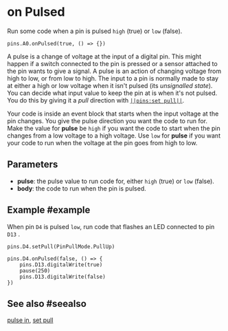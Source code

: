 # on Pulsed

Run some code when a pin is pulsed `high` (true) or `low` (false).

```sig
pins.A0.onPulsed(true, () => {})
```

A pulse is a change of voltage at the input of a digital pin. This might happen if a switch connected
to the pin is pressed or a sensor attached to the pin wants to give a signal. A pulse is an action of
changing voltage from high to low, or from low to high. The input to a pin is normally made to stay
at either a high or low voltage when it isn't pulsed (its _unsignalled state_). You can decide what
input value to keep the pin at is when it's not pulsed. You do this by giving it a _pull_ direction
with [``||pins:set pull||``](/reference/pins/set-pull).

Your code is inside an event block that starts when the input voltage at the pin changes. You give the
pulse direction  you want the code to run for. Make the value for **pulse** be `high` if you want
the code to start when the pin changes from a low voltage to a high voltage. Use `low` for **pulse** if
you want your code to run when the voltage at the pin goes from high to low.

## Parameters

* **pulse**: the pulse value to run code for, either `high` (true) or `low` (false).
* **body**: the code to run when the pin is pulsed.

## Example #example

When pin `D4` is pulsed `low`, run code that flashes an LED connected to pin `D13` .

```blocks
pins.D4.setPull(PinPullMode.PullUp)

pins.D4.onPulsed(false, () => {
    pins.D13.digitalWrite(true)
    pause(250)
    pins.D13.digitalWrite(false)
})
```

## See also #seealso

[pulse in](/reference/pins/pulse-in), [set pull](/reference/pins/set-pull)